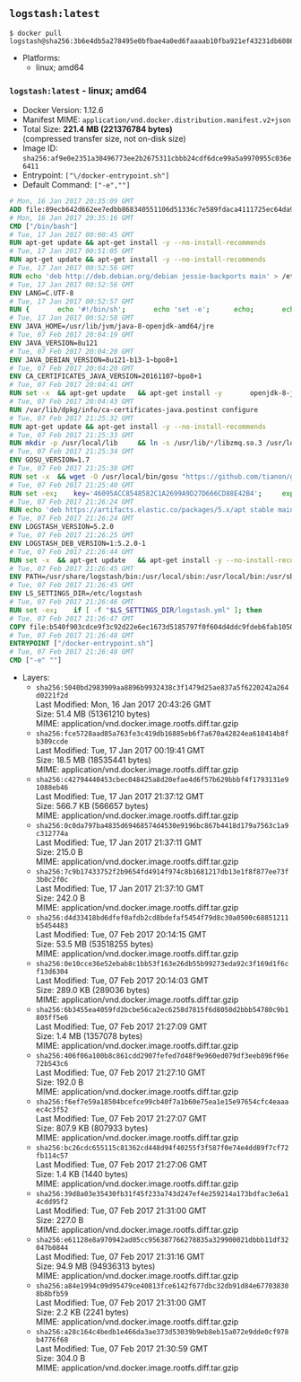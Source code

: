 ## `logstash:latest`

```console
$ docker pull logstash@sha256:3b6e4db5a278495e0bfbae4a0ed6faaaab10fba921ef43231db60865eeb993a8
```

-	Platforms:
	-	linux; amd64

### `logstash:latest` - linux; amd64

-	Docker Version: 1.12.6
-	Manifest MIME: `application/vnd.docker.distribution.manifest.v2+json`
-	Total Size: **221.4 MB (221376784 bytes)**  
	(compressed transfer size, not on-disk size)
-	Image ID: `sha256:af9e0e2351a30496773ee2b2675311cbbb24cdf6dce99a5a9970955c036e6411`
-	Entrypoint: `["\/docker-entrypoint.sh"]`
-	Default Command: `["-e",""]`

```dockerfile
# Mon, 16 Jan 2017 20:35:09 GMT
ADD file:89ecb642d662ee7edbb868340551106d51336c7e589fdaca4111725ec64da957 in / 
# Mon, 16 Jan 2017 20:35:16 GMT
CMD ["/bin/bash"]
# Tue, 17 Jan 2017 00:00:45 GMT
RUN apt-get update && apt-get install -y --no-install-recommends 		ca-certificates 		curl 		wget 	&& rm -rf /var/lib/apt/lists/*
# Tue, 17 Jan 2017 00:51:05 GMT
RUN apt-get update && apt-get install -y --no-install-recommends 		bzip2 		unzip 		xz-utils 	&& rm -rf /var/lib/apt/lists/*
# Tue, 17 Jan 2017 00:52:56 GMT
RUN echo 'deb http://deb.debian.org/debian jessie-backports main' > /etc/apt/sources.list.d/jessie-backports.list
# Tue, 17 Jan 2017 00:52:56 GMT
ENV LANG=C.UTF-8
# Tue, 17 Jan 2017 00:52:57 GMT
RUN { 		echo '#!/bin/sh'; 		echo 'set -e'; 		echo; 		echo 'dirname "$(dirname "$(readlink -f "$(which javac || which java)")")"'; 	} > /usr/local/bin/docker-java-home 	&& chmod +x /usr/local/bin/docker-java-home
# Tue, 17 Jan 2017 00:52:58 GMT
ENV JAVA_HOME=/usr/lib/jvm/java-8-openjdk-amd64/jre
# Tue, 07 Feb 2017 20:04:19 GMT
ENV JAVA_VERSION=8u121
# Tue, 07 Feb 2017 20:04:20 GMT
ENV JAVA_DEBIAN_VERSION=8u121-b13-1~bpo8+1
# Tue, 07 Feb 2017 20:04:20 GMT
ENV CA_CERTIFICATES_JAVA_VERSION=20161107~bpo8+1
# Tue, 07 Feb 2017 20:04:41 GMT
RUN set -x 	&& apt-get update 	&& apt-get install -y 		openjdk-8-jre-headless="$JAVA_DEBIAN_VERSION" 		ca-certificates-java="$CA_CERTIFICATES_JAVA_VERSION" 	&& rm -rf /var/lib/apt/lists/* 	&& [ "$JAVA_HOME" = "$(docker-java-home)" ]
# Tue, 07 Feb 2017 20:04:43 GMT
RUN /var/lib/dpkg/info/ca-certificates-java.postinst configure
# Tue, 07 Feb 2017 21:25:32 GMT
RUN apt-get update && apt-get install -y --no-install-recommends 		apt-transport-https 		libzmq3 	&& rm -rf /var/lib/apt/lists/*
# Tue, 07 Feb 2017 21:25:33 GMT
RUN mkdir -p /usr/local/lib 	&& ln -s /usr/lib/*/libzmq.so.3 /usr/local/lib/libzmq.so
# Tue, 07 Feb 2017 21:25:34 GMT
ENV GOSU_VERSION=1.7
# Tue, 07 Feb 2017 21:25:38 GMT
RUN set -x 	&& wget -O /usr/local/bin/gosu "https://github.com/tianon/gosu/releases/download/$GOSU_VERSION/gosu-$(dpkg --print-architecture)" 	&& wget -O /usr/local/bin/gosu.asc "https://github.com/tianon/gosu/releases/download/$GOSU_VERSION/gosu-$(dpkg --print-architecture).asc" 	&& export GNUPGHOME="$(mktemp -d)" 	&& gpg --keyserver ha.pool.sks-keyservers.net --recv-keys B42F6819007F00F88E364FD4036A9C25BF357DD4 	&& gpg --batch --verify /usr/local/bin/gosu.asc /usr/local/bin/gosu 	&& rm -r "$GNUPGHOME" /usr/local/bin/gosu.asc 	&& chmod +x /usr/local/bin/gosu 	&& gosu nobody true
# Tue, 07 Feb 2017 21:25:40 GMT
RUN set -ex; 	key='46095ACC8548582C1A2699A9D27D666CD88E42B4'; 	export GNUPGHOME="$(mktemp -d)"; 	gpg --keyserver ha.pool.sks-keyservers.net --recv-keys "$key"; 	gpg --export "$key" > /etc/apt/trusted.gpg.d/elastic.gpg; 	rm -r "$GNUPGHOME"; 	apt-key list
# Tue, 07 Feb 2017 21:26:24 GMT
RUN echo 'deb https://artifacts.elastic.co/packages/5.x/apt stable main' > /etc/apt/sources.list.d/logstash.list
# Tue, 07 Feb 2017 21:26:24 GMT
ENV LOGSTASH_VERSION=5.2.0
# Tue, 07 Feb 2017 21:26:25 GMT
ENV LOGSTASH_DEB_VERSION=1:5.2.0-1
# Tue, 07 Feb 2017 21:26:44 GMT
RUN set -x 	&& apt-get update 	&& apt-get install -y --no-install-recommends "logstash=$LOGSTASH_DEB_VERSION" 	&& rm -rf /var/lib/apt/lists/*
# Tue, 07 Feb 2017 21:26:45 GMT
ENV PATH=/usr/share/logstash/bin:/usr/local/sbin:/usr/local/bin:/usr/sbin:/usr/bin:/sbin:/bin
# Tue, 07 Feb 2017 21:26:45 GMT
ENV LS_SETTINGS_DIR=/etc/logstash
# Tue, 07 Feb 2017 21:26:46 GMT
RUN set -ex; 	if [ -f "$LS_SETTINGS_DIR/logstash.yml" ]; then 		sed -ri 's!^path\.config:!#&!g' "$LS_SETTINGS_DIR/logstash.yml"; 	fi; 	if [ -f "$LS_SETTINGS_DIR/log4j2.properties" ]; then 		cp "$LS_SETTINGS_DIR/log4j2.properties" "$LS_SETTINGS_DIR/log4j2.properties.dist"; 		truncate --size=0 "$LS_SETTINGS_DIR/log4j2.properties"; 	fi
# Tue, 07 Feb 2017 21:26:47 GMT
COPY file:b540f903cdce9f3c92d22e6ec1673d5185797f0f604d4ddc9fdeb6fab1050a8f in / 
# Tue, 07 Feb 2017 21:26:48 GMT
ENTRYPOINT ["/docker-entrypoint.sh"]
# Tue, 07 Feb 2017 21:26:48 GMT
CMD ["-e" ""]
```

-	Layers:
	-	`sha256:5040bd2983909aa8896b9932438c3f1479d25ae837a5f6220242a264d0221f2d`  
		Last Modified: Mon, 16 Jan 2017 20:43:26 GMT  
		Size: 51.4 MB (51361210 bytes)  
		MIME: application/vnd.docker.image.rootfs.diff.tar.gzip
	-	`sha256:fce5728aad85a763fe3c419db16885eb6f7a670a42824ea618414b8fb309ccde`  
		Last Modified: Tue, 17 Jan 2017 00:19:41 GMT  
		Size: 18.5 MB (18535441 bytes)  
		MIME: application/vnd.docker.image.rootfs.diff.tar.gzip
	-	`sha256:c42794440453cbec048425a8d20efae4d6f57b629bbbf4f1793131e91088eb46`  
		Last Modified: Tue, 17 Jan 2017 21:37:12 GMT  
		Size: 566.7 KB (566657 bytes)  
		MIME: application/vnd.docker.image.rootfs.diff.tar.gzip
	-	`sha256:0c0da797ba4835d69468574d4530e9196bc867b4418d179a7563c1a9c312774a`  
		Last Modified: Tue, 17 Jan 2017 21:37:11 GMT  
		Size: 215.0 B  
		MIME: application/vnd.docker.image.rootfs.diff.tar.gzip
	-	`sha256:7c9b17433752f2b9654fd4914f974c8b1681217db13e1f8f877ee73f3b0c2f0c`  
		Last Modified: Tue, 17 Jan 2017 21:37:10 GMT  
		Size: 242.0 B  
		MIME: application/vnd.docker.image.rootfs.diff.tar.gzip
	-	`sha256:d4d33418bd6dfef0afdb2cd8bdefaf5454f79d8c30a0500c68851211b5454483`  
		Last Modified: Tue, 07 Feb 2017 20:14:15 GMT  
		Size: 53.5 MB (53518255 bytes)  
		MIME: application/vnd.docker.image.rootfs.diff.tar.gzip
	-	`sha256:0e10cce36e52ebab8c1bb53f163e26db55b99273eda92c3f169d1f6cf13d6304`  
		Last Modified: Tue, 07 Feb 2017 20:14:03 GMT  
		Size: 289.0 KB (289036 bytes)  
		MIME: application/vnd.docker.image.rootfs.diff.tar.gzip
	-	`sha256:6b3455ea4059fd2bcbe56ca2ec6258d7815f6d8050d2bbb54780c9b1805ff5e6`  
		Last Modified: Tue, 07 Feb 2017 21:27:09 GMT  
		Size: 1.4 MB (1357078 bytes)  
		MIME: application/vnd.docker.image.rootfs.diff.tar.gzip
	-	`sha256:406f06a100b8c861cdd2907fefed7d48f9e960ed079df3eeb896f96e72b543c6`  
		Last Modified: Tue, 07 Feb 2017 21:27:10 GMT  
		Size: 192.0 B  
		MIME: application/vnd.docker.image.rootfs.diff.tar.gzip
	-	`sha256:f6ef7e59a18504bcefce99cb40f7a1b60e75ea1e15e97654cfc4eaaaec4c3f52`  
		Last Modified: Tue, 07 Feb 2017 21:27:07 GMT  
		Size: 807.9 KB (807933 bytes)  
		MIME: application/vnd.docker.image.rootfs.diff.tar.gzip
	-	`sha256:bc26cdc655115c81362cd448d94f40255f3f587f0e74e4dd89f7cf72fb114c57`  
		Last Modified: Tue, 07 Feb 2017 21:27:06 GMT  
		Size: 1.4 KB (1440 bytes)  
		MIME: application/vnd.docker.image.rootfs.diff.tar.gzip
	-	`sha256:39d8a03e35430fb31f45f233a743d247ef4e259214a173bdfac3e6a14cdd95f2`  
		Last Modified: Tue, 07 Feb 2017 21:31:00 GMT  
		Size: 227.0 B  
		MIME: application/vnd.docker.image.rootfs.diff.tar.gzip
	-	`sha256:e61128e8a970942ad05cc956387766278835a329900021dbbb11df32047b0844`  
		Last Modified: Tue, 07 Feb 2017 21:31:16 GMT  
		Size: 94.9 MB (94936313 bytes)  
		MIME: application/vnd.docker.image.rootfs.diff.tar.gzip
	-	`sha256:a84e1994c09d95479ce40813fce6142f677dbc32db91d84e677038308b8bfb59`  
		Last Modified: Tue, 07 Feb 2017 21:31:00 GMT  
		Size: 2.2 KB (2241 bytes)  
		MIME: application/vnd.docker.image.rootfs.diff.tar.gzip
	-	`sha256:a28c164c4bedb1e466da3ae373d53039b9eb8eb15a072e9dde0cf978b4776f68`  
		Last Modified: Tue, 07 Feb 2017 21:30:59 GMT  
		Size: 304.0 B  
		MIME: application/vnd.docker.image.rootfs.diff.tar.gzip
